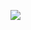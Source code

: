 ![](https://raw.githubusercontent.com/ziyuetech/ziyuetech/main/assets/github-contribution-grid-snake.svg)
